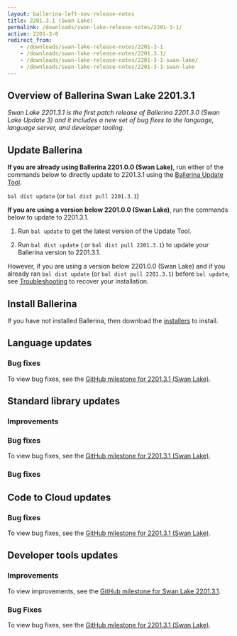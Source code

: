 ```yaml
---
layout: ballerina-left-nav-release-notes
title: 2201.3.1 (Swan Lake) 
permalink: /downloads/swan-lake-release-notes/2201-3-1/
active: 2201-3-0
redirect_from: 
    - /downloads/swan-lake-release-notes/2201-3-1
    - /downloads/swan-lake-release-notes/2201.3.1/
    - /downloads/swan-lake-release-notes/2201-3-1-swan-lake/
    - /downloads/swan-lake-release-notes/2201-3-1-swan-lake
---
```


## Overview of Ballerina Swan Lake 2201.3.1

<em>Swan Lake 2201.3.1 is the first patch release of Ballerina 2201.3.0 (Swan Lake Update 3) and it includes a new set of bug fixes to the language, language server, and developer tooling.</em>

## Update Ballerina

**If you are already using Ballerina 2201.0.0 (Swan Lake)**, run either of the commands below to directly update to 2201.3.1 using the [Ballerina Update Tool](/learn/cli-documentation/update-tool/).

`bal dist update` (or `bal dist pull 2201.3.1`)

**If you are using a version below 2201.0.0 (Swan Lake)**, run the commands below to update to 2201.3.1.

1. Run `bal update` to get the latest version of the Update Tool.

2. Run `bal dist update` ( or `bal dist pull 2201.3.1`) to update your Ballerina version to 2201.3.1.

However, if you are using a version below 2201.0.0 (Swan Lake) and if you already ran `bal dist update` (or `bal dist pull 2201.3.1`) before `bal update`, see [Troubleshooting](/downloads/swan-lake-release-notes/swan-lake-2201.0.0#troubleshooting) to recover your installation.

## Install Ballerina

If you have not installed Ballerina, then download the [installers](/downloads/#swanlake) to install.

## Language updates

### Bug fixes

To view bug fixes, see the [GitHub milestone for 2201.3.1 (Swan Lake)](https://github.com/ballerina-platform/ballerina-lang/issues?q=is%3Aissue+milestone%3A2201.3.1+label%3AType%2FBug+is%3Aclosed).

## Standard library updates

### Improvements

### Bug fixes

To view bug fixes, see the [GitHub milestone for 2201.3.1 (Swan Lake)](https://github.com/ballerina-platform/ballerina-standard-library/issues?q=is%3Aissue+milestone%3A2201.3.1+label%3AType%2FBug+is%3Aclosed).

### Bug fixes

## Code to Cloud updates

### Bug fixes

To view bug fixes, see the [GitHub milestone for 2201.3.1 (Swan Lake)](https://github.com/ballerina-platform/module-ballerina-c2c/issues?q=is%3Aissue+milestone%3A2201.3.1+label%3AType%2FBug+is%3Aclosed).

## Developer tools updates

### Improvements

To view improvements, see the [GitHub milestone for Swan Lake 2201.3.1](https://github.com/ballerina-platform/ballerina-lang/issues?q=label%3AArea%2FProjectDesignTool+milestone%3A2201.3.1+is%3Aclosed).

### Bug Fixes

To view bug fixes, see the [GitHub milestone for 2201.3.1 (Swan Lake)](https://github.com/ballerina-platform/ballerina-lang/issues?q=label%3AArea%2FJSONToRecordConverter+milestone%3A2201.3.1+is%3Aclosed).

